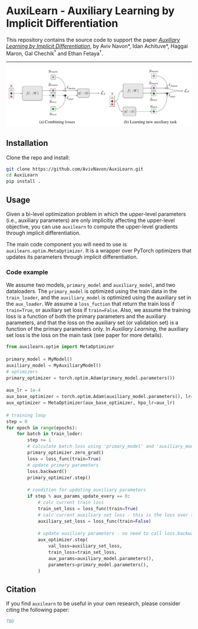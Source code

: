 # AuxiLearn - Auxiliary Learning by Implicit Differentiation

This repository contains the source code to support the paper [_Auxiliary Learning by Implicit Differentiation_](https://arxiv.org/abs/2007.02693), by Aviv Navon*, Idan Achituve*, Haggai Maron, Gal Chechik<sup>†</sup> and Ethan Fetaya<sup>†</sup>.

---

<p align="center"> 
    <img src="https://github.com/AvivNavon/AuxiLearn/blob/master/resources/framework.png" width="800">
</p>

## Installation

Clone the repo and install:

```bash
git clone https://github.com/AvivNavon/AuxiLearn.git
cd AuxiLearn
pip install .
```

## Usage

Given a bi-level optimization problem in which the upper-level parameters (i.e., auxiliary parameters) are only 
implicitly affecting the upper-level objective, you can use `auxilearn` to compute the upper-level gradients through implicit differentiation.

The main code component you will need to use is `auxilearn.optim.MetaOptimizer`. It is a wrapper over
PyTorch optimizers that updates its parameters through implicit differentiation.

### Code example

We assume two models, `primary_model` and `auxiliary_model`, and two dataloaders. 
The `primary_model` is optimized using the train data in the `train_loader`, and the `auxiliary_model` is optimized using the auxiliary set in the `aux_loader`.
We assume a `loss_fuction` that return the train loss if `train=True`, or auxiliary set loss if `train=False`.
Also, we assume the training loss is a function of both the primary parameters and the auxiliary parameters, 
and that the loss on the auxiliary set (or validation set) is a function of the primary parameters only. 
In _Auxiliary Learning_, the auxiliary set loss is the loss on the main task (see paper for more details). 

```python
from auxilearn.optim import MetaOptimizer

primary_model = MyModel()
auxiliary_model = MyAuxiliaryModel()
# optimizers
primary_optimizer = torch.optim.Adam(primary_model.parameters())

aux_lr = 1e-4
aux_base_optimizer = torch.optim.Adam(auxiliary_model.parameters(), lr=aux_lr)
aux_optimizer = MetaOptimizer(aux_base_optimizer, hpo_lr=aux_lr)

# training loop
step = 0
for epoch in range(epochs):
    for batch in train_loder:
        step += 1
        # calculate batch loss using 'primary_model' and 'auxiliary_model'
        primary_optimizer.zero_grad()
        loss = loss_func(train=True)
        # update primary parameters
        loss.backward()
        primary_optimizer.step()
        
        # condition for updating auxiliary parameters
        if step % aux_params_update_every == 0:
            # calc current train loss
            train_set_loss = loss_func(train=True)
            # calc current auxiliary set loss - this is the loss over the main task
            auxiliary_set_loss = loss_func(train=False) 
            
            # update auxiliary parameters - no need to call loss.backwards() or aux_optimizer.zero_grad()
            aux_optimizer.step(
                val_loss=auxiliary_set_loss,
                train_loss=train_set_loss,
                aux_params=auxiliary_model.parameters(),
                parameters=primary_model.parameters(),
            )
```

## Citation

If you find `auxilearn` to be useful in your own research, please consider citing the following paper:

```bib
TBD
```